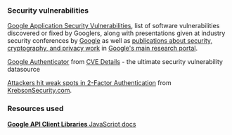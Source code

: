 ### Security vulnerabilities

[Google Application Security Vulnerabilities](https://www.google.com/about/appsecurity/research/), list of software vulnerabilities discovered or fixed by Googlers, along with presentations given at industry security conferences by [Google](https://www.google.com) as well as [publications about security, cryptography, and privacy work](https://ai.google/research/pubs?area=SecurityPrivacyandAbusePrevention) in [Google's main research portal](https://ai.google/research/).

[Google Authenticator](https://www.cvedetails.com/product/25099/Google-Authenticator.html) from [CVE Details](https://www.cvedetails.com) - the ultimate security vulnerability datasource

[Attackers hit weak spots in 2-Factor Authentication](https://krebsonsecurity.com/2012/06/attackers-target-weak-spots-in-2-factor-authentication/) from [KrebsonSecurity.com](https://krebsonsecurity.com).

### Resources used

[**Google API Client Libraries** JavaScript docs](https://developers.google.com/api-client-library/javascript/reference/referencedocs)

